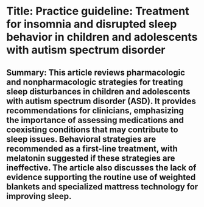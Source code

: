 # Title: Practice guideline: Treatment for insomnia and disrupted sleep behavior in children and adolescents with autism spectrum disorder

## Summary: This article reviews pharmacologic and nonpharmacologic strategies for treating sleep disturbances in children and adolescents with autism spectrum disorder (ASD). It provides recommendations for clinicians, emphasizing the importance of assessing medications and coexisting conditions that may contribute to sleep issues. Behavioral strategies are recommended as a first-line treatment, with melatonin suggested if these strategies are ineffective. The article also discusses the lack of evidence supporting the routine use of weighted blankets and specialized mattress technology for improving sleep.